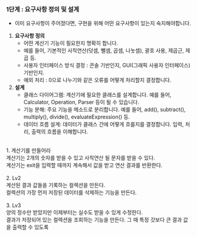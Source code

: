 ### **1단계 : 요구사항 정의 및 설계**

- 이미 요구사항이 주어졌다면, 구현을 위해 어떤 요구사항이 있는지 숙지해야합니다.
1. **요구사항 정의**
    - 어떤 계산기 기능이 필요한지 명확히 합니다.
    - 예를 들어, 기본적인 사칙연산(덧셈, 뺄셈, 곱셈, 나눗셈), 괄호 사용, 제곱근, 제곱 등.
    - 사용자 인터페이스 방식 결정 : 콘솔 기반인지, GUI(그래픽 사용자 인터페이스) 기반인지.
    - 예외 처리 : 0으로 나누기와 같은 오류를 어떻게 처리할지 결정합니다.
2. **설계**
    - 클래스 다이어그램: 계산기에 필요한 클래스를 설계합니다. 예를 들어, Calculator, Operation, Parser 등이 될 수 있습니다.
    - 기능 분해: 주요 기능을 메소드로 분리합니다. 예를 들어, add(), subtract(), multiply(), divide(), evaluateExpression() 등.
    - 데이터 흐름 설계: 데이터가 클래스 간에 어떻게 흐를지를 결정합니다. 
    입력, 처리, 출력의 흐름을 이해합니다.
<br/>
1. 계산기를 만들어라<br/>
계산기는 2개의 숫자를 받을 수 있고 사칙연산 될 문자를 받을 수 있다.<br/>
계산기는 exit을 입력할 때까지 계속해서 값을 받고 연산 결과를 반환한다.<br/><br/>
2. Lv2<br/>
계산된 결과 값들을 기록하는 컬렉션을 만든다.<br/>
컬렉션의 가장 먼저 저장된 데이터를 삭제하는 기능을 만든다.<br/><br/>
3. Lv3<br/>
양의 정수만 받았지만 이제부터는 실수도 받을 수 있게 수정한다.<br/>
결과가 저장되어 있는 컬렉션을 조회하는 기능을 만든다. 그 때 특정 갓보다 큰 결과 값을 출력할 수 있도록<br/>
